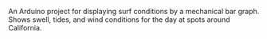 An Arduino project for displaying surf conditions by a mechanical bar graph.  Shows swell, tides, and wind conditions for the day at spots around California.